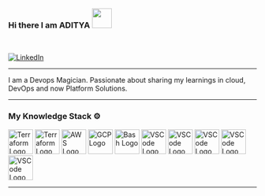 ### Hi there I am ADITYA <img src="https://raw.githubusercontent.com/MartinHeinz/MartinHeinz/master/wave.gif" width="40px">
<br/>


[![LinkedIn](https://img.shields.io/badge/linkedin-%230077B5.svg?style=for-the-badge&logo=linkedin&logoColor=white)](https://www.linkedin.com/in/aditya-tanwar-92a291235/)



---

I am a Devops Magician. Passionate about sharing my learnings in cloud, DevOps and now Platform Solutions. 

---

### My Knowledge Stack ⚙️
<!-- For more icons please follow  https://github.com/MikeCodesDotNET/ColoredBadges -->
<p>
<img src="https://cdn.worldvectorlogo.com/logos/ansible.svg" alt="Terraform Logo" width="50" height="50"/> <img src="https://user-images.githubusercontent.com/25181517/183345121-36788a6e-5462-424a-be67-af1ebeda79a2.png" alt="Terraform Logo" width="50" height="50"/> <img src="https://cdn.worldvectorlogo.com/logos/aws-2.svg" alt="AWS Logo" width="50" height="50"/> <img src="https://user-images.githubusercontent.com/25181517/183911547-990692bc-8411-4878-99a0-43506cdb69cf.png" alt="GCP Logo" width="50" height="50"/> <img src="https://cdn.worldvectorlogo.com/logos/bash-1.svg" alt="Bash Logo" width="50" height="50"/> <img src="https://cdn.worldvectorlogo.com/logos/visual-studio-code-1.svg" alt="VSCode Logo" width="50" height="50"/> <img src="https://cdn.worldvectorlogo.com/logos/openshift-2.svg" alt="VSCode Logo" width="50" height="50"/> <img src="https://cdn.worldvectorlogo.com/logos/kubernets.svg" alt="VSCode Logo" width="50" height="50"/> <img src="https://cdn.worldvectorlogo.com/logos/rancher.svg" alt="VSCode Logo" width="50" height="50"/>  <img src="https://cdn.worldvectorlogo.com/logos/jenkins-1.svg" alt="VSCode Logo" width="50" height="50"/> 


</p>

---

